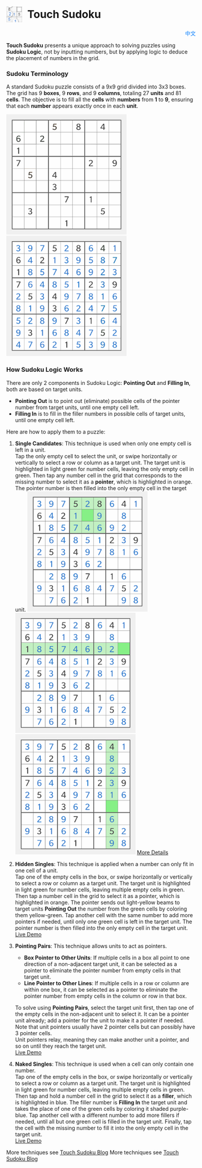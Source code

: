# <div style="display: flex; align-items: center;"><img src="favicon-32x32.png" alt="Touch Sudoku" style="height: 1.5em; margin-right: 0.5em;"> Touch Sudoku</div>

<div style="text-align: right; margin-top: 10px;">
    <a href="README-zh.md" style="text-decoration: none; color: #007bff;">中文</a>
</div>

**Touch Sudoku** presents a unique approach to solving puzzles using **Sudoku Logic**, not by inputting numbers, but by applying logic to deduce the placement of numbers in the grid.

### Sudoku Terminology
A standard Sudoku puzzle consists of a 9x9 grid divided into 3x3 boxes. The grid has 9 **boxes**, 9 **rows**, and 9 **columns**, totaling 27 **units** and 81 **cells**. The objective is to fill all the **cells** with **numbers** from **1** to **9**, ensuring that each **number** appears exactly once in each **unit**.

<img src="blog/img/IMG_20160331_175942.png" alt="Sudoku Grid" width="320" height="320">
<img src="blog/img/IMG_20160331_180421.png" alt="Sudoku Solved" width="320" height="320">

### How Sudoku Logic Works
There are only 2 components in Sudoku Logic: **Pointing Out** and **Filling In**, both are based on target units.
- **Pointing Out** is to point out (eliminate) possible cells of the pointer number from target units, until one empty cell left.
- **Filling In** is to fill in the filler numbers in possible cells of target units, until one empty cell left.

Here are how to apply them to a puzzle:

1. **Single Candidates**: This technique is used when only one empty cell is left in a unit.<br/>
   Tap the only empty cell to select the unit, or swipe horizontally or vertically to select a row or column as a target unit. The target unit is highlighted in light green for number cells, leaving the only empty cell in green. Then tap any number cell in the grid that corresponds to the missing number to select it as a **pointer**, which is highlighted in orange. The pointer number is then filled into the only empty cell in the target unit.
   <img src="blog/img/IMG_20160331_180232.png" alt="Single Candidates in Box" width="320" height="320">
   <img src="blog/img/IMG_20160331_180336.png" alt="Single Candidates in Row" width="320" height="320">
   <img src="blog/img/IMG_20160331_180405.png" alt="Single Candidates in Column" width="320" height="320">
   [More Details](https://touchsudoku.github.io/blog/en/sudoku-rules-and-terminologies.html)
   &nbsp;

2. **Hidden Singles**: This technique is applied when a number can only fit in one cell of a unit.<br/>
   Tap one of the empty cells in the box, or swipe horizontally or vertically to select a row or column as a target unit. The target unit is highlighted in light green for number cells, leaving multiple empty cells in green. Then tap a number cell in the grid to select it as a pointer, which is highlighted in orange. The pointer sends out light-yellow beams to target units **Pointing Out** the number from the green cells by coloring them yellow-green. Tap another cell with the same number to add more pointers if needed, until only one green cell is left in the target unit. The pointer number is then filled into the only empty cell in the target unit.
   <br/>
   [Live Demo](https://touchsudoku.github.io/blog/en/sudoku-technique-no1-pointing-out-easy-level.html)
   &nbsp;

3. **Pointing Pairs**: This technique allows units to act as pointers.<br/>
   - **Box Pointer to Other Units**: If multiple cells in a box all point to one direction of a non-adjacent target unit, it can be selected as a pointer to eliminate the pointer number from empty cells in that target unit.
   - **Line Pointer to Other Lines**: If multiple cells in a row or column are within one box, it can be selected as a pointer to eliminate the pointer number from empty cells in the column or row in that box.

   To solve using **Pointing Pairs**, select the target unit first, then tap one of the empty cells in the non-adjacent unit to select it. It can be a pointer unit already; add a pointer for the unit to make it a pointer if needed.<br/>
   Note that unit pointers usually have 2 pointer cells but can possibly have 3 pointer cells.<br/>
   Unit pointers relay, meaning they can make another unit a pointer, and so on until they reach the target unit.
   <br/>
   [Live Demo](https://touchsudoku.github.io/blog/en/sudoku-technique-no2-pointing-out-medium-level.html)
   &nbsp;

4. **Naked Singles**: This technique is used when a cell can only contain one number.<br/>
   Tap one of the empty cells in the box, or swipe horizontally or vertically to select a row or column as a target unit. The target unit is highlighted in light green for number cells, leaving multiple empty cells in green. Then tap and hold a number cell in the grid to select it as a **filler**, which is highlighted in blue. The filler number is **Filling In** the target unit and takes the place of one of the green cells by coloring it shaded purple-blue. Tap another cell with a different number to add more fillers if needed, until all but one green cell is filled in the target unit. Finally, tap the cell with the missing number to fill it into the only empty cell in the target unit.
   <br/>
   [Live Demo](https://touchsudoku.github.io/blog/en/sudoku-technique-no3-fitting-in-medium-level.html)
   &nbsp;

More techniques see [Touch Sudoku Blog](https://touchsudoku.github.io/blog/en/)
More techniques see [Touch Sudoku Blog](https://touchsudoku.github.io/blog/en/)


<!-- [Touch Sudoku Download](https://play.google.com/store/apps/details?id=com.touchsudoku.app) -->

<!-- [BlogSpot](http://touchsudoku.blogspot.com/) -->
